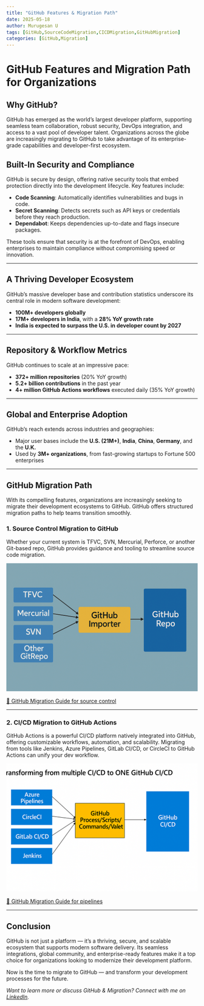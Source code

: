 ```yaml
---
title: "GitHub Features & Migration Path"
date: 2025-05-18
author: Murugesan U
tags: [GitHub,SourceCodeMigration,CICDMigration,GitHubMigration]
categories: [GitHub,Migration]
---
```


# GitHub Features and Migration Path for Organizations

## Why GitHub?

GitHub has emerged as the world’s largest developer platform, supporting seamless team collaboration, robust security, DevOps integration, and access to a vast pool of developer talent. Organizations across the globe are increasingly migrating to GitHub to take advantage of its enterprise-grade capabilities and developer-first ecosystem.

## Built-In Security and Compliance

GitHub is secure by design, offering native security tools that embed protection directly into the development lifecycle. Key features include:

- **Code Scanning**: Automatically identifies vulnerabilities and bugs in code.
- **Secret Scanning**: Detects secrets such as API keys or credentials before they reach production.
- **Dependabot**: Keeps dependencies up-to-date and flags insecure packages.

These tools ensure that security is at the forefront of DevOps, enabling enterprises to maintain compliance without compromising speed or innovation.

---

## A Thriving Developer Ecosystem

GitHub’s massive developer base and contribution statistics underscore its central role in modern software development:

- **100M+ developers globally**
- **17M+ developers in India**, with a **28% YoY growth rate**
- **India is expected to surpass the U.S. in developer count by 2027**

---

## Repository & Workflow Metrics

GitHub continues to scale at an impressive pace:

- **372+ million repositories** (20% YoY growth)
- **5.2+ billion contributions** in the past year
- **4+ million GitHub Actions workflows** executed daily (35% YoY growth)

---

## Global and Enterprise Adoption

GitHub’s reach extends across industries and geographies:

- Major user bases include the **U.S. (21M+)**, **India**, **China**, **Germany**, and the **U.K.**
- Used by **3M+ organizations**, from fast-growing startups to Fortune 500 enterprises

---

## GitHub Migration Path

With its compelling features, organizations are increasingly seeking to migrate their development ecosystems to GitHub. GitHub offers structured migration paths to help teams transition smoothly.

### 1. Source Control Migration to GitHub

Whether your current system is TFVC, SVN, Mercurial, Perforce, or another Git-based repo, GitHub provides guidance and tooling to streamline source code migration.

![SourceMigrationToGH](/assets/images/GHFeatures-Migration-2025-05-18/sourcecontrolmigration.png)

[🔗 GitHub Migration Guide for source control](https://docs.github.com/en/migrations/overview/migration-paths-to-github)

---

### 2. CI/CD Migration to GitHub Actions

GitHub Actions is a powerful CI/CD platform natively integrated into GitHub, offering customizable workflows, automation, and scalability. Migrating from tools like Jenkins, Azure Pipelines, GitLab CI/CD, or CircleCI to GitHub Actions can unify your dev workflow.

![CICDMigrationToGH](/assets/images/GHFeatures-Migration-2025-05-18/MigrateGHActions.png)

[🔗 GitHub Migration Guide for pipelines](https://docs.github.com/en/actions/migrating-to-github-actions)

---

## Conclusion

GitHub is not just a platform — it’s a thriving, secure, and scalable ecosystem that supports modern software delivery. Its seamless integrations, global community, and enterprise-ready features make it a top choice for organizations looking to modernize their development platform.

Now is the time to migrate to GitHub — and transform your development processes for the future.

*Want to learn more or discuss GitHub & Migration? Connect with me on [LinkedIn](https://www.linkedin.com/in/murugesan-u-a2b07831/).*

